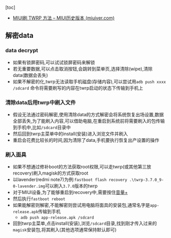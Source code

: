 [toc]

- [MIUI刷 TWRP 方法 – MIUI历史版本 (miuiver.com)](https://miuiver.com/how-to-flash-twrp/)

## 解密data

### data decrypt

- 如果有锁屏密码,可以试试锁屏密码来解锁
- 若无重要数据,可以点击取消按钮,会跳转到菜单页,选择清除(wipe),清除data(数据会丢失)
- 如果不解密的化,twrp无法读取手机磁盘(存储内容),可以尝试用`adb push xxxx /sdcard` 命令将需要刷写的内容在twrp启动的状态下传输到手机上

### 清除data后用twrp中刷入文件

- 假设无法通过密码解密,使用清除data的方式解密会将系统恢复出场设置,数据全部丢失,为了能刷入内容,可以借助电脑,在重启到系统前将需要刷入的包传输到手机中,比如`/sdcard`目录中
- 然后回到twrp主菜单中的install(安装)进入浏览文件并刷入
- 重启会花费比较长的时间,因为清除了data,手机要执行恢复出产设置的操作

### 刷入面具

- 如果不想通过修补boot的方法获取root权限,可以走twrp(或其他第三放recovery)刷入magisk的方式获取root
- 以lavender(redmi note7)为例:`fastboot flash recovery .\twrp-3.7.0_9-0-lavender.img`可以刷入`3.7.0`版本的twrp
- 对于MIUI设备,为了能够重启到recovery中,需要按住<u>音量+</u>
- 然后执行`fastboot reboot`
- 如果能解密则解密,不能解密则尝试用电脑将面具的安装包,通常名字是`app-release.apk`传输到手机
  - `adb push app-release.apk /sdcard`
- 回到twrp主菜单,点击install(安装),浏览`/sdcard`目录,找到刚才传入过来的`magisk`安装包,将其刷入(其他选项通常保持默认即可)